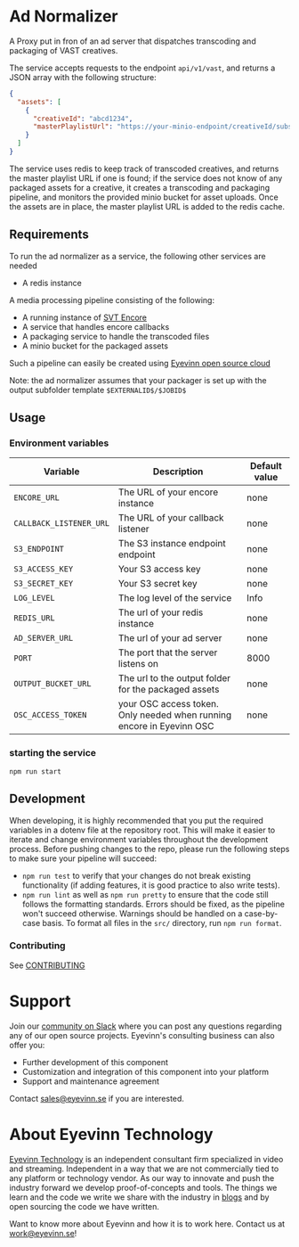 # Ad Normalizer

A Proxy put in fron of an ad server that dispatches transcoding and packaging of VAST creatives.

The service accepts requests to the endpoint `api/v1/vast`, and returns a JSON array with the following structure:

```json
{
  "assets": [
    {
      "creativeId": "abcd1234",
      "masterPlaylistUrl": "https://your-minio-endpoint/creativeId/substring/index.m3u8"
    }
  ]
}
```

The service uses redis to keep track of transcoded creatives, and returns the master playlist URL if one is found; if the service does not know of any packaged assets for a creative, it creates a transcoding and packaging pipeline, and monitors the provided minio bucket for asset uploads. Once the assets are in place, the master playlist URL is added to the redis cache.

## Requirements

To run the ad normalizer as a service, the following other services are needed

- A redis instance

A media processing pipeline consisting of the following:

- A running instance of [SVT Encore](https://github.com/svt/encore)
- A service that handles encore callbacks
- A packaging service to handle the transcoded files
- A minio bucket for the packaged assets

Such a pipeline can easily be created using [Eyevinn open source cloud](https://docs.osaas.io/osaas.wiki/Solution%3A-VOD-Transcoding.html)

Note: the ad normalizer assumes that your packager is set up with the output subfolder template `$EXTERNALID$/$JOBID$`

## Usage

### Environment variables

| Variable                | Description                                                           | Default value |
| ----------------------- | --------------------------------------------------------------------- | ------------- |
| `ENCORE_URL`            | The URL of your encore instance                                       | none          |
| `CALLBACK_LISTENER_URL` | The URL of your callback listener                                     | none          |
| `S3_ENDPOINT`           | The S3 instance endpoint endpoint                                     | none          |
| `S3_ACCESS_KEY`         | Your S3 access key                                                    | none          |
| `S3_SECRET_KEY`         | Your S3 secret key                                                    | none          |
| `LOG_LEVEL`             | The log level of the service                                          | Info          |
| `REDIS_URL`             | The url of your redis instance                                        | none          |
| `AD_SERVER_URL`         | The url of your ad server                                             | none          |
| `PORT`                  | The port that the server listens on                                   | 8000          |
| `OUTPUT_BUCKET_URL`     | The url to the output folder for the packaged assets                  | none          |
| `OSC_ACCESS_TOKEN`      | your OSC access token. Only needed when running encore in Eyevinn OSC | none          |

### starting the service

`npm run start`

## Development

When developing, it is highly recommended that you put the required variables in a dotenv file at the repository root. This will make it easier to iterate and change environment variables throughout the development process.
Before pushing changes to the repo, please run the following steps to make sure your pipeline will succeed:

- `npm run test` to verify that your changes do not break existing functionality (if adding features, it is good practice to also write tests).
- `npm run lint` as well as `npm run pretty` to ensure that the code still follows the formatting standards. Errors should be fixed, as the pipeline won't succeed otherwise. Warnings should be handled on a case-by-case basis. To format all files in the `src/` directory, run `npm run format`.

### Contributing

See [CONTRIBUTING](CONTRIBUTING.md)

# Support

Join our [community on Slack](http://slack.streamingtech.se) where you can post any questions regarding any of our open source projects. Eyevinn's consulting business can also offer you:

- Further development of this component
- Customization and integration of this component into your platform
- Support and maintenance agreement

Contact [sales@eyevinn.se](mailto:sales@eyevinn.se) if you are interested.

# About Eyevinn Technology

[Eyevinn Technology](https://www.eyevinntechnology.se) is an independent consultant firm specialized in video and streaming. Independent in a way that we are not commercially tied to any platform or technology vendor. As our way to innovate and push the industry forward we develop proof-of-concepts and tools. The things we learn and the code we write we share with the industry in [blogs](https://dev.to/video) and by open sourcing the code we have written.

Want to know more about Eyevinn and how it is to work here. Contact us at work@eyevinn.se!
